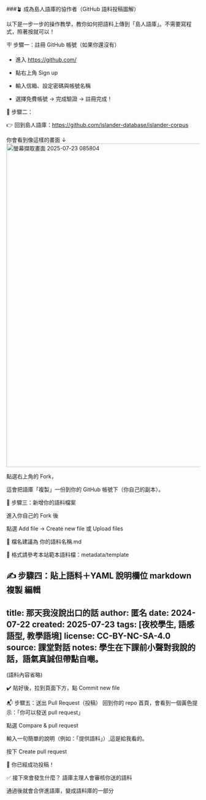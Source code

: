 ###🪴 成為島人語庫的協作者（GitHub 語料投稿圖解）

以下是一步一步的操作教學，教你如何把語料上傳到「島人語庫」。不需要寫程式，照著按就可以！

🪧 步驟一：註冊 GitHub 帳號（如果你還沒有）
- 進入 https://github.com/

- 點右上角 Sign up

- 輸入信箱、設定密碼與帳號名稱

- 選擇免費帳號 → 完成驗證 → 註冊完成！


🔧 步驟二：

👉 回到島人語庫：https://github.com/islander-database/islander-corpus

你會看到像這樣的畫面 ↓
<img width="1707" height="843" alt="螢幕擷取畫面 2025-07-23 085804" src="https://github.com/user-attachments/assets/3a0e204a-e74d-41bd-8dd3-26d93b8aa663" />

點選右上角的 Fork，

這會把語庫「複製」一份到你的 GitHub 帳號下（你自己的副本）。


📂 步驟三：新增你的語料檔案


進入你自己的 Fork 後

點選 Add file → Create new file 或 Upload files

🔸 檔名建議為 你的語料名稱.md

📎 格式請參考本站範本語料檔：metadata/template


✍️ 步驟四：貼上語料＋YAML 說明欄位
markdown
複製
編輯
---
title: 那天我沒說出口的話
author: 匿名
date: 2024-07-22
created: 2025-07-23
tags: [夜校學生, 語感語型, 教學語境]
license: CC-BY-NC-SA-4.0
source: 課堂對話
notes: 學生在下課前小聲對我說的話，語氣真誠但帶點自嘲。
---
(語料內容省略)

✔️ 貼好後，拉到頁面下方，點 Commit new file

📬 步驟五：送出 Pull Request（投稿）
回到你的 repo 首頁，會看到一個黃色提示：「你可以發送 pull request」

點選 Compare & pull request

輸入一句簡單的說明（例如：「提供語料」）,這是給我看的。

按下 Create pull request

🎉 你已經成功投稿！

✅ 接下來會發生什麼？
語庫主理人會審核你送的語料

通過後就會合併進語庫，變成語料庫的一部分

